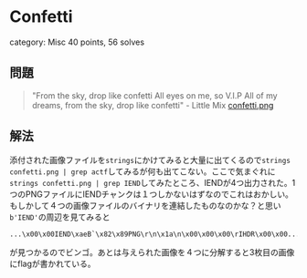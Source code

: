 # Confetti
category: Misc
40 points, 56 solves

## 問題
> "From the sky, drop like confetti All eyes on me, so V.I.P All of my dreams, from the sky, drop like confetti" - Little Mix [confetti.png](confetti.png)

## 解法
添付された画像ファイルを`strings`にかけてみると大量に出てくるので`strings confetti.png | grep actf`してみるが何も出てこない。ここで気まぐれに`strings confetti.png | grep IEND`してみたところ、IENDが4つ出力された。1つのPNGファイルにIENDチャンクは１つしかないはずなのでこれはおかしい。もしかして４つの画像ファイルのバイナリを連結したものなのかな？と思い`b'IEND'`の周辺を見てみると

```
...\x00\x00IEND\xaeB`\x82\x89PNG\r\n\x1a\n\x00\x00\x00\rIHDR\x00\x00...
```

が見つかるのでビンゴ。あとは与えられた画像を４つに分解すると3枚目の画像にflagが書かれている。

